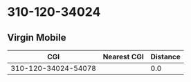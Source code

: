 # 310-120-34024
## Virgin Mobile


| CGI | Nearest CGI | Distance |
|-----|-------------|----------|
| 310-120-34024-54078 |  | 0.0 |
